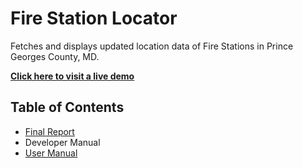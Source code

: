 # Fire Station Locator 
Fetches and displays updated location data of Fire Stations in Prince Georges County, MD. 

**[Click here to visit a live demo](https://firestation-377.web.app/)**

## Table of Contents

 - [Final Report](docs/final.md)
 - Developer Manual
 - [User Manual](docs/user.md)
